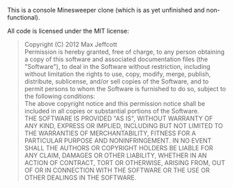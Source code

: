 This is a console Minesweeper clone (which is as yet unfinished and non-functional).

All code is licensed under the MIT license:
> Copyright (C) 2012 Max Jeffcott  
> Permission is hereby granted, free of charge, to any person obtaining a copy of this software and associated documentation files (the "Software"), to deal in the Software without restriction, including without limitation the rights to use, copy, modify, merge, publish, distribute, sublicense, and/or sell copies of the Software, and to permit persons to whom the Software is furnished to do so, subject to the following conditions:  
> The above copyright notice and this permission notice shall be included in all copies or substantial portions of the Software.  
> THE SOFTWARE IS PROVIDED "AS IS", WITHOUT WARRANTY OF ANY KIND, EXPRESS OR IMPLIED, INCLUDING BUT NOT LIMITED TO THE WARRANTIES OF MERCHANTABILITY, FITNESS FOR A PARTICULAR PURPOSE AND NONINFRINGEMENT. IN NO EVENT  SHALL THE AUTHORS OR COPYRIGHT HOLDERS BE LIABLE FOR ANY CLAIM, DAMAGES OR OTHER LIABILITY, WHETHER IN AN ACTION OF CONTRACT, TORT OR OTHERWISE, ARISING FROM, OUT OF OR IN CONNECTION WITH THE SOFTWARE OR THE USE OR  OTHER DEALINGS IN THE SOFTWARE.  